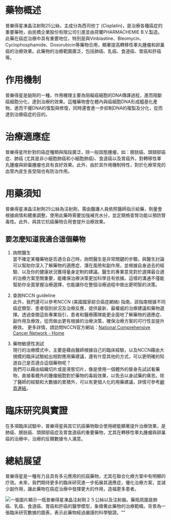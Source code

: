 # 藥物概述

普樂得星凍晶注射劑25公絲，主成分為西司他丁 (Cisplatin)，是治療各種癌症的重要藥物，由民橋企業股份有限公司引進並由荷蘭PHARMACHEMIE B.V.製造。此藥在癌症治療中具有重要地位，特別是與Vinblastine、Bleomycin、Cyclophosphamide、Doxorubicin等藥物合用，顯著提高轉移性睪丸腫瘤和卵巢癌的治療效果。此藥物的治療範圍廣泛，包括肺癌、乳癌、食道癌、胃癌和肝癌等。

# 作用機制

普樂得星是鉑劑的一種，作用機理主要為阻礙癌細胞的DNA傳譯過程，進而阻斷癌細胞分化，達到治療的效果。這種藥物會在體內與癌細胞DNA形成醯基化產物，進而干擾DNA的復製與修復，同時還會進一步抑制DNA的複製及分化，從而達到治療癌症的目的。

# 治療適應症

普樂得星所針對的癌症種類與階段廣泛，除一般固態腫瘤，如：膀胱癌、頭頸部癌症、肺癌 (尤其是非小細胞肺癌和小細胞肺癌)、食道癌以及胃癌外，對轉移性睪丸腫瘤與卵巢腫瘤也具有良好效果。此外，由於其作用機制特性，對於化療常見的血管內皮生長受阻也有防治作用。

# 用藥須知

普樂得星凍晶注射劑25公絲為注射劑，需由醫護人員依照醫師指示給藥，劑量會根據病情和體重調整。使用此藥時需要加強補充水分，並定期檢查腎功能以預防腎毒性。此外，與其它抗癌藥物合用會提升治療效果。

## 要怎麼知道我適合這個藥物 

1. 詢問醫生  
當不確定某種藥物是否適合自己時，詢問醫生是非常關鍵的步驟。與醫生討論可以幫助你深入了解藥物的適應症、潛在風險和副作用，並根據自身過去的經驗、以及你的健康狀況獲得量身定制的建議。醫生的專業意見對於選擇最合適的治療方案至關重要，能確保治療決策更加科學且有依據。這樣的溝通不僅能幫助你全面掌握治療選擇，也能讓你在整個治療過程中做出更明智的決策。 

2. 查詢NCCN guideline  
此外，我們還可以參考NCCN (美國國家綜合癌症網絡) 指南，該指南根據不同癌症類型、患者個別狀況及治療反應，提供最新、最權威的治療建議和藥物選擇。透過查閱這些專業指引，患者和醫療團隊能更全面地了解藥物的適應症、副作用及療效，從而做出更有根據的治療決策，確保治療方案的可行性並提升療效。 
更多詳情，請訪問NCCN官方網站：[National Comprehensive Cancer Network - Home](https://www.nccn.org/)

3. 藥物敏感性測試  
現行的治療模式中，主要是藉由醫師根據自己的臨床經驗，以及NCCN藉由大規模的臨床試驗給出相對應用藥建議，還有什麼其他的方式，可以更明確的知道自己是否適合這個藥物呢？   
我們可以藉由組織切片或是液態切片，像是使用一個體外的替身先試試看藥物，直接看體外的腫瘤細胞對於藥物的毒殺效果，以免去以身試藥的痛苦。除了醫師的經驗和大數據的累積外，可以有更個人化的用藥建議，詳情可參考[網頁連結](https://info.cancerfree.io/)。

# 臨床研究與實證

在多項臨床試驗中，普樂得星與其它抗癌藥物聯合使用總能顯著提升治療效果，是肺癌、膀胱癌、頭頸部癌症及胃食道癌的重要藥物，尤其在轉移性睪丸腫瘤與卵巢癌的治療中，治療的反饋數據令人滿意。

# 總結展望

普樂得星是一種有力且具有多元應用的抗癌藥物，尤其在聯合化療方案中有明顯的疗效。未來，我們期待更多的臨床研究進一步拓展其適應症，優化治療方案，並減少副作用，讓此藥物在癌症治療中發揮更大的作用，造福更多患者。

![一張圖片顯示一瓶普樂得星凍晶注射劑２５公絲以及注射器。藥瓶周圍是肺癌、乳癌、食道癌、胃癌和肝癌的醫學模型，象徵著此藥物的治療範疇。背景為一張臨床研究數據的圖表，表示此藥物經過嚴謹的科學驗證。""](https://i.imgur.com/hyDqaLm.jpeg)